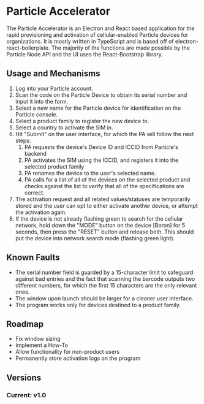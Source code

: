 # Particle Accelerator

The Particle Accelerator is an Electron and React based application for the rapid provisioning and activation of 
cellular-enabled Particle devices for organizations. It is mostly written in TypeScript and is based off of 
electron-react-boilerplate. The majority of the functions are made possible by the Particle Node API and the UI uses the
React-Bootstrap library.

## Usage and Mechanisms
1. Log into your Particle account.
2. Scan the code on the Particle Device to obtain its serial number and input it into the form.
3. Select a new name for the Particle device for identification on the Particle console.
4. Select a product family to register the new device to.
5. Select a country to activate the SIM in.
6. Hit "Submit" on the user interface, for which the PA will follow the next steps:
   1. PA requests the device's Device ID and ICCID from Particle's backend
   2. PA activates the SIM using the ICCID, and registers it into the selected product family
   3. PA renames the device to the user's selected name.
   4. PA calls for a list of all of the devices on the selected product and checks against the list to verify that all
      of the specifications are correct.
7. The activation request and all related values/statuses are temporarily stored and the user can opt to either activate
another device, or attempt the activation again.
8. If the device is not already flashing green to search for the cellular network, hold down the "MODE" button on the
    device [Boron] for 5 seconds, then press the "RESET" button and release both. This should put the device into network
    search mode (flashing green light).

## Known Faults
* The serial number field is guarded by a 15-character limit to safeguard against bad entries and the fact that scanning
  the barcode outputs two different numbers, for which the first 15 characters are the only relevant ones.
* The window upon launch should be larger for a cleaner user interface.
* The program works only for devices destined to a product family.

## Roadmap
* Fix window sizing
* Implement a How-To
* Allow functionality for non-product users
* Permanently store activation logs on the program

## Versions
### Current: v1.0
